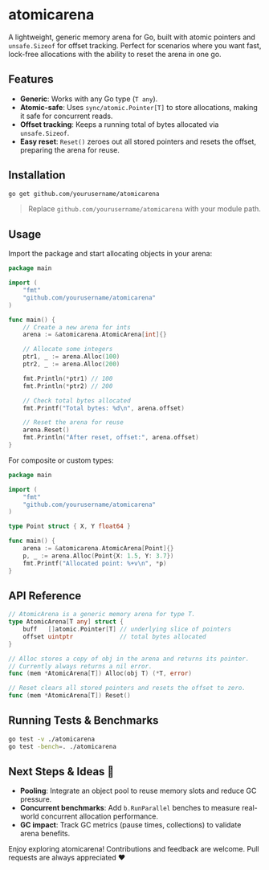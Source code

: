# atomicarena

A lightweight, generic memory arena for Go, built with atomic pointers and `unsafe.Sizeof` for offset tracking. Perfect for scenarios where you want fast, lock-free allocations with the ability to reset the arena in one go.

## Features

- **Generic**: Works with any Go type (`T any`).
- **Atomic-safe**: Uses `sync/atomic.Pointer[T]` to store allocations, making it safe for concurrent reads.
- **Offset tracking**: Keeps a running total of bytes allocated via `unsafe.Sizeof`.
- **Easy reset**: `Reset()` zeroes out all stored pointers and resets the offset, preparing the arena for reuse.

## Installation

```bash
go get github.com/yourusername/atomicarena
```

> Replace `github.com/yourusername/atomicarena` with your module path.

## Usage

Import the package and start allocating objects in your arena:

```go
package main

import (
    "fmt"
    "github.com/yourusername/atomicarena"
)

func main() {
    // Create a new arena for ints
    arena := &atomicarena.AtomicArena[int]{}

    // Allocate some integers
    ptr1, _ := arena.Alloc(100)
    ptr2, _ := arena.Alloc(200)

    fmt.Println(*ptr1) // 100
    fmt.Println(*ptr2) // 200

    // Check total bytes allocated
    fmt.Printf("Total bytes: %d\n", arena.offset)

    // Reset the arena for reuse
    arena.Reset()
    fmt.Println("After reset, offset:", arena.offset)
}
```

For composite or custom types:

```go
package main

import (
    "fmt"
    "github.com/yourusername/atomicarena"
)

type Point struct { X, Y float64 }

func main() {
    arena := &atomicarena.AtomicArena[Point]{}
    p, _ := arena.Alloc(Point{X: 1.5, Y: 3.7})
    fmt.Printf("Allocated point: %+v\n", *p)
}
```

## API Reference

```go
// AtomicArena is a generic memory arena for type T.
type AtomicArena[T any] struct {
    buff   []atomic.Pointer[T] // underlying slice of pointers
    offset uintptr             // total bytes allocated
}

// Alloc stores a copy of obj in the arena and returns its pointer.
// Currently always returns a nil error.
func (mem *AtomicArena[T]) Alloc(obj T) (*T, error)

// Reset clears all stored pointers and resets the offset to zero.
func (mem *AtomicArena[T]) Reset()
```

## Running Tests & Benchmarks

```bash
go test -v ./atomicarena
go test -bench=. ./atomicarena
```

## Next Steps & Ideas 🚀

- **Pooling**: Integrate an object pool to reuse memory slots and reduce GC pressure.
- **Concurrent benchmarks**: Add `b.RunParallel` benches to measure real-world concurrent allocation performance.
- **GC impact**: Track GC metrics (pause times, collections) to validate arena benefits.

Enjoy exploring atomicarena! Contributions and feedback are welcome. Pull requests are always appreciated ❤️

